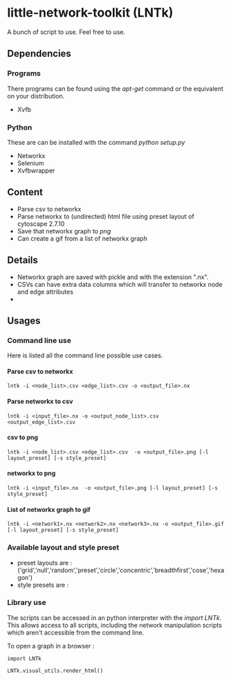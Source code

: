 # little-network-toolkit (LNTk)
A bunch of script to use. Feel free to use.

## Dependencies

### Programs

There programs can be found using the *apt-get* command or the equivalent on your distribution.

- Xvfb

### Python

These are can be installed with the command *python setup.py*

- Networkx
- Selenium
- Xvfbwrapper

## Content

- Parse csv to networkx
- Parse networkx to (undirected) html file using preset layout of cytoscape 2.7.10
- Save that networkx graph to *png*
- Can create a gif from a list of networkx graph

## Details

- Networkx graph are saved with pickle and with the extension ".nx".
- CSVs can have extra data columns which will transfer to networkx node and edge attributes
-

## Usages

### Command line use

Here is listed all the command line possible use cases.

#### Parse csv to networkx

    lntk -i <node_list>.csv <edge_list>.csv -o <output_file>.nx

#### Parse networkx to csv

    lntk -i <input_file>.nx -o <output_node_list>.csv <output_edge_list>.csv

#### csv to png

    lntk -i <node_list>.csv <edge_list>.csv  -o <output_file>.png [-l layout_preset] [-s style_preset]

#### networkx to png

    lntk -i <input_file>.nx  -o <output_file>.png [-l layout_preset] [-s style_preset]

#### List of networkx graph to gif

    lntk -i <network1>.nx <network2>.nx <network3>.nx -o <output_file>.gif [-l layout_preset] [-s style_preset]

### Available layout and style preset

- preset layouts are : ('grid','null','random','preset','circle','concentric','breadthfirst','cose','hexagon')
- style presets are :

### Library use

The scripts can be accessed in an python interpreter with the *import LNTk*. This allows access to all scripts, including the network manipulation scripts which aren't accessible from the command line.

To open a graph in a browser :

    import LNTk

    LNTk.visual_utils.render_html()
